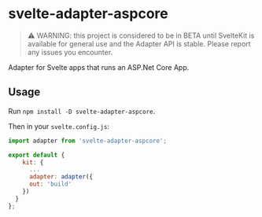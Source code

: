 # svelte-adapter-aspcore

> :warning: WARNING: this project is considered to be in BETA until SvelteKit is available for general use and the Adapter API is stable. Please report any issues you encounter.

Adapter for Svelte apps that runs an ASP.Net Core App.

## Usage

Run `npm install -D svelte-adapter-aspcore`.

Then in your `svelte.config.js`:

```js
import adapter from 'svelte-adapter-aspcore';

export default {
	kit: {
	  ...
	  adapter: adapter({
      out: 'build'
    })
  }
};
```

